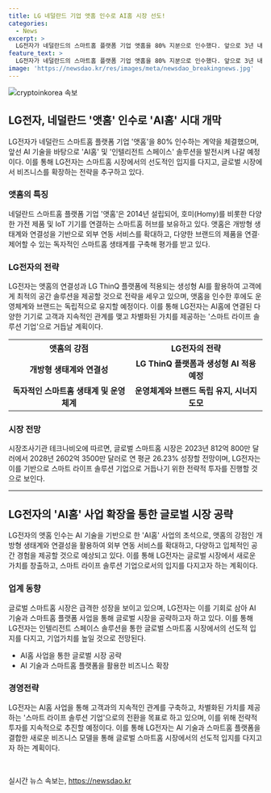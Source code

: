 ```yaml
---
title: LG 네덜란드 기업 앳홈 인수로 AI홈 시장 선도!
categories:
  - News
excerpt: >
  LG전자가 네덜란드의 스마트홈 플랫폼 기업 앳홈을 80% 지분으로 인수했다. 앞으로 3년 내 남은 20%를 인수할 예정이며, 앳홈은 스마트홈 생태계를 보유한 기업으로 평가받는다. LG전자는 이번 인수를 통해 고객에게 AI홈과 인텔리전트 스페이스 솔루션을 제공할 계획이며, AI와 IoT를 결합한 차별화된 가치를 제공하는 스마트 라이프 솔루션 기업으로 발전하겠다는 전략을 세우고 있다. 이번 인수를 통해 글로벌 스마트홈 시장에서의 경쟁력을 확보하고 성장할 것으로 전망된다. LG전자는 이를 통해 스마트 라이프 솔루션 기업으로 발전할 것으로 계획하고 있으며, 향후 3년 내에 글로벌 스마트홈 시장이 연 평균 26.23% 성장할 것으로 전망되고 있다.
feature_text: >
  LG전자가 네덜란드의 스마트홈 플랫폼 기업 앳홈을 80% 지분으로 인수했다. 앞으로 3년 내 남은 20%를 인수할 예정이며, 앳홈은 스마트홈 생태계를 보유한 기업으로 평가받는다. LG전자는 이번 인수를 통해 고객에게 AI홈과 인텔리전트 스페이스 솔루션을 제공할 계획이며, AI와 IoT를 결합한 차별화된 가치를 제공하는 스마트 라이프 솔루션 기업으로 발전하겠다는 전략을 세우고 있다. 이번 인수를 통해 글로벌 스마트홈 시장에서의 경쟁력을 확보하고 성장할 것으로 전망된다. LG전자는 이를 통해 스마트 라이프 솔루션 기업으로 발전할 것으로 계획하고 있으며, 향후 3년 내에 글로벌 스마트홈 시장이 연 평균 26.23% 성장할 것으로 전망되고 있다.
image: 'https://newsdao.kr/res/images/meta/newsdao_breakingnews.jpg'
---
```


<p><img src="https://newsdao.kr/res/images/meta/newsdao_breakingnews.jpg" alt="cryptoinkorea 속보" /></p>

<h2 data-ke-size="size26">LG전자, 네덜란드 '앳홈' 인수로 'AI홈' 시대 개막</h2>

<p data-ke-size="size16">LG전자가 네덜란드 스마트홈 플랫폼 기업 '앳홈'을 80% 인수하는 계약을 체결했으며, 앞선 AI 기술을 바탕으로 'AI홈' 및 '인텔리전트 스페이스' 솔루션을 발전시켜 나갈 예정이다. 이를 통해 LG전자는 스마트홈 시장에서의 선도적인 입지를 다지고, 글로벌 시장에서 비즈니스를 확장하는 전략을 추구하고 있다.</p>

<h3>앳홈의 특징</h3>

<p data-ke-size="size16">네덜란드 스마트홈 플랫폼 기업 '앳홈'은 2014년 설립되어, 호미(Homy)를 비롯한 다양한 가전 제품 및 IoT 기기를 연결하는 스마트홈 허브를 보유하고 있다. 앳홈은 개방형 생태계와 연결성을 기반으로 외부 연동 서비스를 확대하고, 다양한 브랜드의 제품을 연결·제어할 수 있는 독자적인 스마트홈 생태계를 구축해 평가를 받고 있다.</p>

<h3>LG전자의 전략</h3>

<p data-ke-size="size16">LG전자는 앳홈의 연결성과 LG ThinQ 플랫폼에 적용되는 생성형 AI를 활용하여 고객에게 최적의 공간 솔루션을 제공할 것으로 전략을 세우고 있으며, 앳홈을 인수한 후에도 운영체계와 브랜드는 독립적으로 유지할 예정이다. 이를 통해 LG전자는 AI홈에 연결된 다양한 기기로 고객과 지속적인 관계를 맺고 차별화된 가치를 제공하는 '스마트 라이프 솔루션 기업'으로 거듭날 계획이다.</p>

<table>
  <tr>
    <th>앳홈의 강점</th>
    <th>LG전자의 전략</th>
  </tr>
  <tr>
    <td style="text-align: center; height: 17px;"><b>개방형 생태계와 연결성</b></td>
    <td style="text-align: center; height: 17px;"><b>LG ThinQ 플랫폼과 생성형 AI 적용 예정</b></td>
  </tr>
  <tr>
    <td style="text-align: center; height: 17px;"><b>독자적인 스마트홈 생태계 및 운영체계</b></td>
    <td style="text-align: center; height: 17px;"><b>운영체계와 브랜드 독립 유지, 시너지 도모</b></td>
  </tr>
</table>

<h3>시장 전망</h3>

<p data-ke-size="size16">시장조사기관 테크나비오에 따르면, 글로벌 스마트홈 시장은 2023년 812억 800만 달러에서 2028년 2602억 3500만 달러로 연 평균 26.23% 성장할 전망이며, LG전자는 이를 기반으로 스마트 라이프 솔루션 기업으로 거듭나기 위한 전략적 투자를 진행할 것으로 보인다.</p>

<hr>

<h2 data-ke-size="size26">LG전자의 'AI홈' 사업 확장을 통한 글로벌 시장 공략</h2>

<p data-ke-size="size16">LG전자의 앳홈 인수는 AI 기술을 기반으로 한 'AI홈' 사업의 초석으로, 앳홈의 강점인 개방형 생태계와 연결성을 활용하여 외부 연동 서비스를 확대하고, 다양하고 입체적인 공간 경험을 제공할 것으로 예상되고 있다. 이를 통해 LG전자는 글로벌 시장에서 새로운 가치를 창출하고, 스마트 라이프 솔루션 기업으로서의 입지를 다지고자 하는 계획이다.</p>

<h3>업계 동향</h3>

<p data-ke-size="size16">글로벌 스마트홈 시장은 급격한 성장을 보이고 있으며, LG전자는 이를 기회로 삼아 AI 기술과 스마트홈 플랫폼 사업을 통해 글로벌 시장을 공략하고자 하고 있다. 이를 통해 LG전자는 인텔리전트 스페이스 솔루션을 통한 글로벌 스마트홈 시장에서의 선도적 입지를 다지고, 기업가치를 높일 것으로 전망된다.</p>

<ul>
  <li>AI홈 사업을 통한 글로벌 시장 공략</li>
  <li>AI 기술과 스마트홈 플랫폼을 활용한 비즈니스 확장</li>
</ul>

<h3>경영전략</h3>

<p data-ke-size="size16">LG전자는 AI홈 사업을 통해 고객과의 지속적인 관계를 구축하고, 차별화된 가치를 제공하는 '스마트 라이프 솔루션 기업'으로의 전환을 목표로 하고 있으며, 이를 위해 전략적 투자를 지속적으로 추진할 예정이다. 이를 통해 LG전자는 AI 기술과 스마트홈 플랫폼을 결합한 새로운 비즈니스 모델을 통해 글로벌 스마트홈 시장에서의 선도적 입지를 다지고자 하는 계획이다.</p>

<p data-ke-size="size16">&nbsp;</p>
실시간 뉴스 속보는, <a href="https://newsdao.kr" rel="dofollow">https://newsdao.kr</a>


